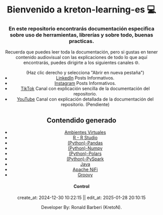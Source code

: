<!DOCTYPE>
<head>
  
</head>
<body align="center">
  <h1 align="center">Bienvenido a kreton-learning-es 💻</h1>  
  <h3 align="center">En este repositorio encontrarás documentación especifica sobre uso de herramientas, librerías y sobre todo, buenas practicas.</h3>
  <p>
  Recuerda que puedes leer toda la documentación, pero si gustas en tener contenido audiovisual con las explicaciones de todo lo que aquí encontrarás, puedes dirigirte a los siguientes canales 🌐.    
  </p>
  <ul> (Haz clic derecho y selecciona "Abrir en nueva pestaña")
    <li>
      <a href="https://www.linkedin.com/in/ronald-eduardo-barberi-ria%C3%B1o-366a9b22b/", target="_blank">LinkedIn</a> Posts Informativos.
    </li>
    <li>
      <a href="https://www.instagram.com/kretonsky/", target="_blank">Instagram</a> Posts Informativos.
    </li>
    <li>
      <a href="https://www.tiktok.com/@kretonsky?is_from_webapp=1&sender_device=pc", target="_blank">TikTok</a> Canal con explicación sencilla de la documentación del repositorio.
    </li>
    <li>
      <a href="https://www.youtube.com/channel/UCdfWkqINHdzIdkgiuE9eLnQ", target="_blank">YouTube</a> Canal con explicación detallada de la documentación del repositorio. (Pendiente)
    </li>
  </ul>
  <h2>Contendido generado</h2>
  <ul>
    <li>
      <a href="https://github.com/RonaldBarberi/kreton-learning-es/blob/main/ambiente_virtual/ambientes_virtuales.md" target="_blank">Ambientes Virtuales</a>
    </li>
    <li>
      <a href="" target="_blank">R - R Studio</a>
    </li>
    <li>
      <a href="https://github.com/RonaldBarberi/kreton-learning-es/blob/main/py_pandas/pandas.md" target="_blank">(Python)-Pandas</a>
    </li>
    <li>
      <a href="https://github.com/RonaldBarberi/kreton-learning-es/blob/main/py_numpy/numpy.md" target="_blank">(Python)-Numpy</a>
    </li>
    <li>
      <a href="https://github.com/RonaldBarberi/kreton-learning-es/blob/main/py_polars/polars.md" target="_blank">(Python)-Polars</a>
    </li>
    <li>
      <a href="https://github.com/RonaldBarberi/kreton-learning-es/blob/main/py_pyspark/pyspark.md" target="_blank">(Python)-PySpark</a>
    </li>
    <li>
      <a href="https://github.com/RonaldBarberi/kreton-learning-es/blob/main/java/java.md" target="_blank">Java</a>
    </li>
    <li>
      <a href="https://github.com/RonaldBarberi/kreton-learning-es/blob/main/apache_nifi/apache_nifi.md" target="_blank">Apache NiFi</a>
    </li>
    </li>
    <li>
      <a href="https://github.com/RonaldBarberi/kreton-learning-es/blob/main/groovy/groovy.md" target="_blank">Groovy</a>
    </li>
  </ul>
  <div align="center">
    <h4>Control</h4>
    <p>
      create_at: 2024-12-30 10:22:15 || edit_at: 2025-01-28 20:10:15
    </p>
  </div>
  <footer>
    Developer By: Ronald Barberi (KretoN).
  </footer>
</body>

